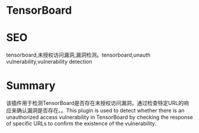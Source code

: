 # TensorBoard
# SEO
tensorboard,未授权访问漏洞,漏洞检测。tensorboard,unauth vulnerability,vulnerability detection
# Summary
该插件用于检测TensorBoard是否存在未授权访问漏洞，通过检查特定URL的响应来确认漏洞是否存在。。This plugin is used to detect whether there is an unauthorized access vulnerability in TensorBoard by checking the response of specific URLs to confirm the existence of the vulnerability.
